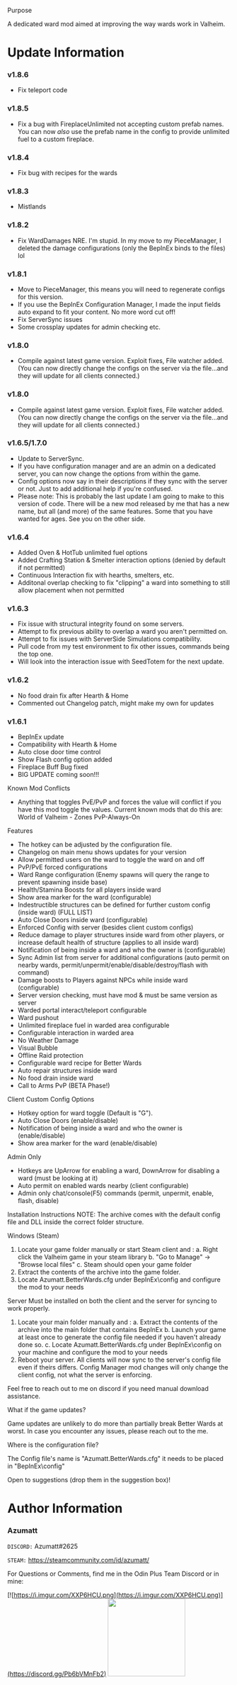 

Purpose

A dedicated ward mod aimed at improving the way wards work in Valheim.

# Update Information

### v1.8.6
- Fix teleport code

### v1.8.5
- Fix a bug with FireplaceUnlimited not accepting custom prefab names. You can now *also* use the prefab name in the config to provide unlimited fuel to a custom fireplace.

### v1.8.4
- Fix bug with recipes for the wards

### v1.8.3
- Mistlands

### v1.8.2
- Fix WardDamages NRE. I'm stupid. In my move to my PieceManager, I deleted the damage configurations (only the BepInEx binds to the files) lol

### v1.8.1
- Move to PieceManager, this means you will need to regenerate configs for this version.
- If you use the BepInEx Configuration Manager, I made the input fields auto expand to fit your content. No more word cut off!
- Fix ServerSync issues
- Some crossplay updates for admin checking etc.
### v1.8.0
- Compile against latest game version. Exploit fixes, File watcher added. (You can now directly change the configs on the server via the file...and they will update for all clients connected.)
### v1.8.0
- Compile against latest game version. Exploit fixes, File watcher added. (You can now directly change the configs on the server via the file...and they will update for all clients connected.)
### v1.6.5/1.7.0
- Update to ServerSync.
- If you have configuration manager and are an admin on a dedicated server, you can now change the options from within the game.
- Config options now say in their descriptions if they sync with the server or not. Just to add additional help if you're confused.
- Please note: This is probably the last update I am going to make to this version of code. There will be a new mod released by me that has a new name, but all (and more) of the same features. Some that you have wanted for ages. See you on the other side.

### v1.6.4
- Added Oven & HotTub unlimited fuel options
- Added Crafting Station & Smelter interaction options (denied by default if not permitted)
- Continuous Interaction fix with hearths, smelters, etc.
- Additonal overlap checking to fix "clipping" a ward into something to still allow placement when not permitted

### v1.6.3
- Fix issue with structural integrity found on some servers.
- Attempt to fix previous ability to overlap a ward you aren't permitted on.
- Attempt to fix issues with ServerSide Simulations compatibility.
- Pull code from my test environment to fix other issues, commands being the top one.
- Will look into the interaction issue with SeedTotem for the next update.
### v1.6.2
- No food drain fix after Hearth & Home
- Commented out Changelog patch, might make my own for updates
### v1.6.1
- BepInEx update
- Compatibility with Hearth & Home
- Auto close door time control
- Show Flash config option added
- Fireplace Buff Bug fixed
- BIG UPDATE coming soon!!!

Known Mod Conflicts


* Anything that toggles PvE/PvP and forces the value will conflict if you have this mod toggle the values. Current known mods that do this are:
﻿World of Valheim - Zones
﻿PvP-Always-On

Features

* The hotkey can be adjusted by the configuration file.
*  Changelog on main menu shows updates for your version
*  Allow permitted users on the ward to toggle the ward on and off
*  PvP/PvE forced configurations
*  Ward Range configuration (Enemy spawns will query the range to prevent spawning inside base)
* Health/Stamina Boosts for all players inside ward
* Show area marker for the ward (configurable)
* Indestructible structures can be defined for further custom config (inside ward) (FULL LIST)
* Auto Close Doors inside ward (configurable)
* Enforced Config with server (besides client custom configs)
* Reduce damage to player structures inside ward from other players, or increase default health of structure (applies to all inside ward)
* Notification of being inside a ward and who the owner is (configurable)
* Sync Admin list from server for additional configurations (auto permit on nearby wards, permit/unpermit/enable/disable/destroy/flash with command)
* Damage boosts to Players against NPCs while inside ward (configurable)
* Server version checking, must have mod & must be same version as server
* Warded portal interact/teleport configurable
* Ward pushout
* Unlimited fireplace fuel in warded area configurable
* Configurable interaction in warded area
* No Weather Damage
* Visual Bubble
* Offline Raid protection
* Configurable ward recipe for Better Wards
* Auto repair structures inside ward
* No food drain inside ward
* Call to Arms PvP (BETA Phase!)

Client Custom Config Options

* Hotkey option for ward toggle (Default is "G").
* Auto Close Doors (enable/disable)
* Notification of being inside a ward and who the owner is (enable/disable)
* Show area marker for the ward (enable/disable)

Admin Only


* Hotkeys are UpArrow for enabling a ward, DownArrow for disabling a ward (must be looking at it)
* Auto permit on enabled wards nearby (client configurable)
* Admin only chat/console(F5) commands (permit, unpermit, enable, flash, disable)


Installation Instructions
NOTE: The archive comes with the default config file and DLL inside the correct folder structure.

Windows (Steam)
1. Locate your game folder manually or start Steam client and :
   a. Right click the Valheim game in your steam library
   b. "Go to Manage" -> "Browse local files"
   c. Steam should open your game folder
2. Extract the contents of the archive into the game folder.
3. Locate Azumatt.BetterWards.cfg under BepInEx\config and configure the mod to your needs

Server
﻿Must be installed on both the client and the server for syncing to work properly.
1. Locate your main folder manually and :
   a. Extract the contents of the archive into the main folder that contains BepInEx
   b. Launch your game at least once to generate the config file needed if you haven't already done so.
   c. Locate Azumatt.BetterWards.cfg under BepInEx\config on your machine and configure the mod to your needs
2. Reboot your server. All clients will now sync to the server's config file even if theirs differs. Config Manager mod changes will only change the client config, not what the server is enforcing.


Feel free to reach out to me on discord if you need manual download assistance.


What if the game updates?

Game updates are unlikely to do more than partially break Better Wards at worst. In case you encounter any issues, please reach out to the me.


Where is the configuration file?

The Config file's name is "Azumatt.BetterWards.cfg" it needs to be placed in "BepInEx\config"




Open to suggestions (drop them in the suggestion box)!








# Author Information

### Azumatt

`DISCORD:` Azumatt#2625

`STEAM:` https://steamcommunity.com/id/azumatt/﻿

For Questions or Comments, find me in the Odin Plus Team Discord or in mine:

[![https://i.imgur.com/XXP6HCU.png](https://i.imgur.com/XXP6HCU.png)](https://discord.gg/Pb6bVMnFb2)
<a href="https://discord.gg/pdHgy6Bsng"><img src="https://i.imgur.com/Xlcbmm9.png" href="https://discord.gg/pdHgy6Bsng" width="175" height="175"></a>